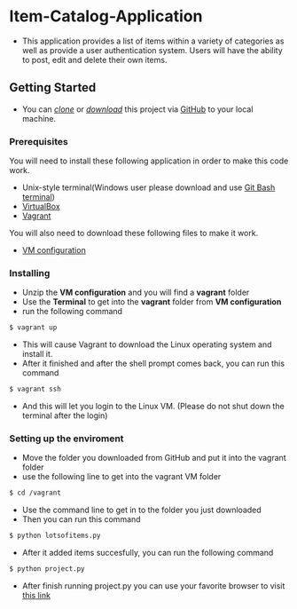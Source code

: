 # Item-Catalog-Application
* This application  provides a list of items within a variety of categories as well as provide a user authentication system.  Users will have the ability to post, edit and delete their own items.

## Getting Started
* You can *[clone](https://github.com//itebK/CatalogApp-Udacity.git)* or *[download](https://github.com/itebK/CatalogApp-Udacity/archive/master.zip)* this project via [GitHub](https://github.com) to your local machine.

### Prerequisites
You will need to install these following application in order to make this code work.
* Unix-style terminal(Windows user please download and use [Git Bash terminal](https://git-scm.com/downloads))
* [VirtualBox](https://www.virtualbox.org/wiki/Downloads)
* [Vagrant](https://www.vagrantup.com/downloads.html)

You will also need to download these following files to make it work.
* [VM configuration](https://d17h27t6h515a5.cloudfront.net/topher/2017/August/59822701_fsnd-virtual-machine/fsnd-virtual-machine.zip)

### Installing

* Unzip the **VM configuration** and you will find a **vagrant** folder
* Use the **Terminal** to get into the **vagrant** folder from **VM configuration**
* run the following command
```sh
$ vagrant up
```
* This will cause Vagrant to download the Linux operating system and install it.
* After it finished and after the shell prompt comes back, you can run this command
```sh
$ vagrant ssh
```
* And this will let you login to the Linux VM. (Please do not shut down the terminal after the login)

### Setting up the enviroment
* Move the folder you downloaded from GitHub and put it into the vagrant folder
* use the following line to get into the vagrant VM folder
```sh
$ cd /vagrant
```
* Use the command line to get in to the folder you just downloaded
* Then you can run this command
```sh
$ python lotsofitems.py
```
* After it added items succesfully, you can run the following command
```sh
$ python project.py
```
* After finish running project.py you can use your favorite browser to visit [this link](http://localhost:5000/)
